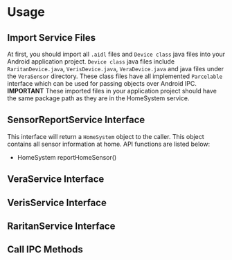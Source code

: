 # Usage

## Import Service Files
At first, you should import all `.aidl` files and `Device class` java files into your Android application project. `Device class` java files include `RaritanDevice.java`, `VerisDevice.java`, `VeraDevice.java` and java files under the `VeraSensor` directory. These class files have all implemented `Parcelable` interface which can be used for passing objects over Android IPC. **IMPORTANT** These imported files in your application project should have the same package path as they are in the HomeSystem service.

## SensorReportService Interface
This interface will return a `HomeSystem` object to the caller. This object contains all sensor information at home. API functions are listed below:
* HomeSystem reportHomeSensor()

## VeraService Interface


## VerisService Interface


## RaritanService Interface


## Call IPC Methods



